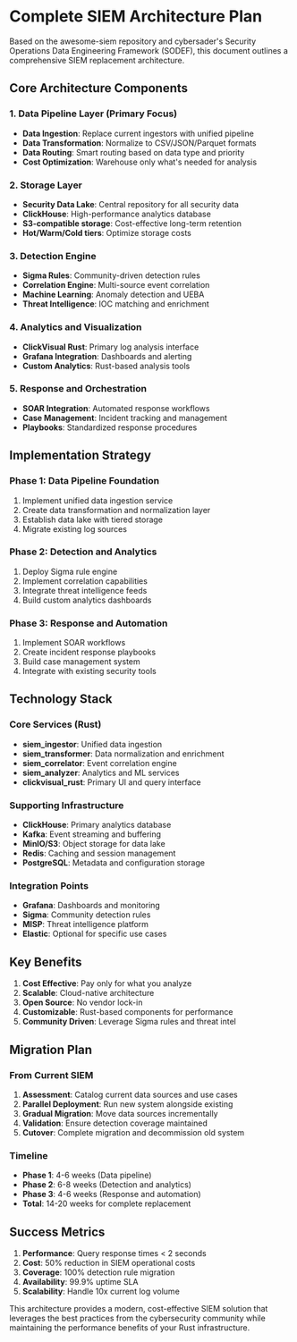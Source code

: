 # Complete SIEM Architecture Plan

Based on the awesome-siem repository and cybersader's Security Operations Data Engineering Framework (SODEF), this document outlines a comprehensive SIEM replacement architecture.

## Core Architecture Components

### 1. Data Pipeline Layer (Primary Focus)
- **Data Ingestion**: Replace current ingestors with unified pipeline
- **Data Transformation**: Normalize to CSV/JSON/Parquet formats
- **Data Routing**: Smart routing based on data type and priority
- **Cost Optimization**: Warehouse only what's needed for analysis

### 2. Storage Layer
- **Security Data Lake**: Central repository for all security data
- **ClickHouse**: High-performance analytics database
- **S3-compatible storage**: Cost-effective long-term retention
- **Hot/Warm/Cold tiers**: Optimize storage costs

### 3. Detection Engine
- **Sigma Rules**: Community-driven detection rules
- **Correlation Engine**: Multi-source event correlation
- **Machine Learning**: Anomaly detection and UEBA
- **Threat Intelligence**: IOC matching and enrichment

### 4. Analytics and Visualization
- **ClickVisual Rust**: Primary log analysis interface
- **Grafana Integration**: Dashboards and alerting
- **Custom Analytics**: Rust-based analysis tools

### 5. Response and Orchestration
- **SOAR Integration**: Automated response workflows
- **Case Management**: Incident tracking and management
- **Playbooks**: Standardized response procedures

## Implementation Strategy

### Phase 1: Data Pipeline Foundation
1. Implement unified data ingestion service
2. Create data transformation and normalization layer
3. Establish data lake with tiered storage
4. Migrate existing log sources

### Phase 2: Detection and Analytics
1. Deploy Sigma rule engine
2. Implement correlation capabilities
3. Integrate threat intelligence feeds
4. Build custom analytics dashboards

### Phase 3: Response and Automation
1. Implement SOAR workflows
2. Create incident response playbooks
3. Build case management system
4. Integrate with existing security tools

## Technology Stack

### Core Services (Rust)
- **siem_ingestor**: Unified data ingestion
- **siem_transformer**: Data normalization and enrichment
- **siem_correlator**: Event correlation engine
- **siem_analyzer**: Analytics and ML services
- **clickvisual_rust**: Primary UI and query interface

### Supporting Infrastructure
- **ClickHouse**: Primary analytics database
- **Kafka**: Event streaming and buffering
- **MinIO/S3**: Object storage for data lake
- **Redis**: Caching and session management
- **PostgreSQL**: Metadata and configuration storage

### Integration Points
- **Grafana**: Dashboards and monitoring
- **Sigma**: Community detection rules
- **MISP**: Threat intelligence platform
- **Elastic**: Optional for specific use cases

## Key Benefits

1. **Cost Effective**: Pay only for what you analyze
2. **Scalable**: Cloud-native architecture
3. **Open Source**: No vendor lock-in
4. **Customizable**: Rust-based components for performance
5. **Community Driven**: Leverage Sigma rules and threat intel

## Migration Plan

### From Current SIEM
1. **Assessment**: Catalog current data sources and use cases
2. **Parallel Deployment**: Run new system alongside existing
3. **Gradual Migration**: Move data sources incrementally
4. **Validation**: Ensure detection coverage maintained
5. **Cutover**: Complete migration and decommission old system

### Timeline
- **Phase 1**: 4-6 weeks (Data pipeline)
- **Phase 2**: 6-8 weeks (Detection and analytics)
- **Phase 3**: 4-6 weeks (Response and automation)
- **Total**: 14-20 weeks for complete replacement

## Success Metrics

1. **Performance**: Query response times < 2 seconds
2. **Cost**: 50% reduction in SIEM operational costs
3. **Coverage**: 100% detection rule migration
4. **Availability**: 99.9% uptime SLA
5. **Scalability**: Handle 10x current log volume

This architecture provides a modern, cost-effective SIEM solution that leverages the best practices from the cybersecurity community while maintaining the performance benefits of your Rust infrastructure.